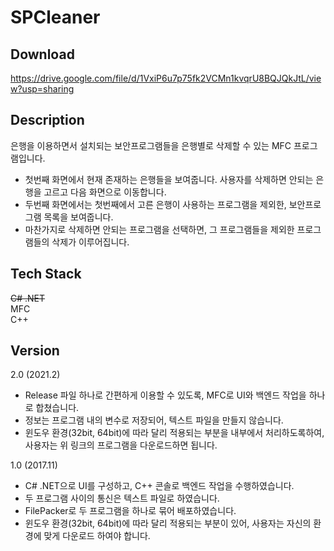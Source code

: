 SPCleaner
=================

Download
-----------------
<https://drive.google.com/file/d/1VxiP6u7p75fk2VCMn1kvqrU8BQJQkJtL/view?usp=sharing>


Description
-----------------
은행을 이용하면서 설치되는 보안프로그램들을 은행별로 삭제할 수 있는 MFC 프로그램입니다.
* 첫번째 화면에서 현재 존재하는 은행들을 보여줍니다. 사용자를 삭제하면 안되는 은행을 고르고 다음 화면으로 이동합니다.
* 두번째 화면에서는 첫번째에서 고른 은행이 사용하는 프로그램을 제외한, 보안프로그램 목록을 보여줍니다.
* 마찬가지로 삭제하면 안되는 프로그램을 선택하면, 그 프로그램들을 제외한 프로그램들의 삭제가 이루어집니다.

Tech Stack
-----------------
~~C# .NET~~   
MFC   
C++

Version 
----------------
2.0 (2021.2)
* Release 파일 하나로 간편하게 이용할 수 있도록, MFC로 UI와 백엔드 작업을 하나로 합쳤습니다.
* 정보는 프로그램 내의 변수로 저장되어, 텍스트 파일을 만들지 않습니다.
* 윈도우 환경(32bit, 64bit)에 따라 달리 적용되는 부분을 내부에서 처리하도록하여, 사용자는 위 링크의 프로그램을 다운로드하면 됩니다.

1.0 (2017.11) 
* C# .NET으로 UI를 구성하고, C++ 콘솔로 백엔드 작업을 수행하였습니다.
* 두 프로그램 사이의 통신은 텍스트 파일로 하였습니다.
* FilePacker로 두 프로그램을 하나로 묶어 배포하였습니다.
* 윈도우 환경(32bit, 64bit)에 따라 달리 적용되는 부분이 있어, 사용자는 자신의 환경에 맞게 다운로드 하여야 합니다.
